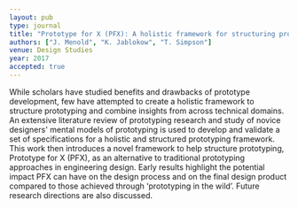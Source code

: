 ```yaml
---
layout: pub
type: journal
title: "Prototype for X (PFX): A holistic framework for structuring prototyping methods to support engineering design"
authors: ["J. Menold", "K. Jablokow", "T. Simpson"]
venue: Design Studies
year: 2017
accepted: true
---
```

While scholars have studied benefits and drawbacks of prototype development, few have attempted to create a holistic framework to structure prototyping and combine insights from across technical domains. An extensive literature review of prototyping research and study of novice designers' mental models of prototyping is used to develop and validate a set of specifications for a holistic and structured prototyping framework. This work then introduces a novel framework to help structure prototyping, Prototype for X (PFX), as an alternative to traditional prototyping approaches in engineering design. Early results highlight the potential impact PFX can have on the design process and on the final design product compared to those achieved through ‘prototyping in the wild’. Future research directions are also discussed.
